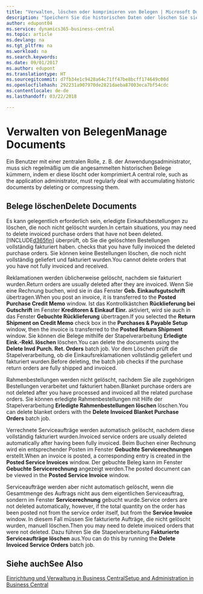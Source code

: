 ```yaml
---
title: "Verwalten, löschen oder komprimieren von Belegen | Microsoft Docs"
description: "Speichern Sie die historischen Daten oder löschen Sie sie."
author: edupont04
ms.service: dynamics365-business-central
ms.topic: article
ms.devlang: na
ms.tgt_pltfrm: na
ms.workload: na
ms.search.keywords: 
ms.date: 09/01/2017
ms.author: edupont
ms.translationtype: HT
ms.sourcegitcommit: d7fb34e1c9428a64c71ff47be8bcff174649c00d
ms.openlocfilehash: 292231a907970de2821daeba87003eca7bf54cdc
ms.contentlocale: de-de
ms.lasthandoff: 03/22/2018

---
```

# <a name="manage-documents"></a><span data-ttu-id="df433-103">Verwalten von Belegen</span><span class="sxs-lookup"><span data-stu-id="df433-103">Manage Documents</span></span>
<span data-ttu-id="df433-104">Ein Benutzer mit einer zentralen Rolle, z. B. der Anwendungsadministrator, muss sich regelmäßig um die angesammelten historischen Belege kümmern, indem er diese löscht oder komprimiert.</span><span class="sxs-lookup"><span data-stu-id="df433-104">A central role, such as the application administrator, must regularly deal with accumulating historic documents by deleting or compressing them.</span></span>  

## <a name="delete-documents"></a><span data-ttu-id="df433-105">Belege löschen</span><span class="sxs-lookup"><span data-stu-id="df433-105">Delete Documents</span></span>
<span data-ttu-id="df433-106">Es kann gelegentlich erforderlich sein, erledigte Einkaufsbestellungen zu löschen, die noch nicht gelöscht wurden.</span><span class="sxs-lookup"><span data-stu-id="df433-106">In certain situations, you may need to delete invoiced purchase orders that have not been deleted.</span></span> [!INCLUDE[d365fin](includes/d365fin_md.md)]<span data-ttu-id="df433-107"> überprüft, ob Sie die gelöschten Bestellungen vollständig fakturiert haben.</span><span class="sxs-lookup"><span data-stu-id="df433-107"> checks that you have fully invoiced the deleted purchase orders.</span></span> <span data-ttu-id="df433-108">Sie können keine Bestellungen löschen, die noch nicht vollständig geliefert und fakturiert wurden.</span><span class="sxs-lookup"><span data-stu-id="df433-108">You cannot delete orders that you have not fully invoiced and received.</span></span>  

<span data-ttu-id="df433-109">Reklamationen werden üblicherweise gelöscht, nachdem sie fakturiert wurden.</span><span class="sxs-lookup"><span data-stu-id="df433-109">Return orders are usually deleted after they are invoiced.</span></span> <span data-ttu-id="df433-110">Wenn Sie eine Rechnung buchen, wird sie in das Fenster **Geb. Einkaufsgutschrift** übertragen.</span><span class="sxs-lookup"><span data-stu-id="df433-110">When you post an invoice, it is transferred to the **Posted Purchase Credit Memo** window.</span></span> <span data-ttu-id="df433-111">Ist das Kontrollkästchen **Rücklieferung bei Gutschrift** im Fenster **Kreditoren & Einkauf Einr.** aktiviert, wird sie auch in das Fenster **Gebuchte Rücklieferung** übertragen.</span><span class="sxs-lookup"><span data-stu-id="df433-111">If you selected the **Return Shipment on Credit Memo** check box in the **Purchases & Payable Setup** window, then the invoice is transferred to the **Posted Return Shipment** window.</span></span> <span data-ttu-id="df433-112">Sie können die Belege mithilfe der Stapelverarbeitung **Erledigte Eink.-Rekl. löschen** löschen.</span><span class="sxs-lookup"><span data-stu-id="df433-112">You can delete the documents using the **Delete Invd Purch. Ret. Orders** batch job.</span></span> <span data-ttu-id="df433-113">Vor dem Löschen prüft die Stapelverarbeitung, ob die Einkaufsreklamationen vollständig geliefert und fakturiert wurden.</span><span class="sxs-lookup"><span data-stu-id="df433-113">Before deleting, the batch job checks if the purchase return orders are fully shipped and invoiced.</span></span>  

<span data-ttu-id="df433-114">Rahmenbestellungen werden nicht gelöscht, nachdem Sie alle zugehörigen Bestellungen verarbeitet und fakturiert haben.</span><span class="sxs-lookup"><span data-stu-id="df433-114">Blanket purchase orders are not deleted after you have processed and invoiced all the related purchase orders.</span></span> <span data-ttu-id="df433-115">Sie können erledigte Rahmenbestellungen mit Hilfe der Stapelverarbeitung **Erledigte Rahmenbestellungen löschen** löschen.</span><span class="sxs-lookup"><span data-stu-id="df433-115">You can delete blanket orders with the **Delete Invoiced Blanket Purchase Orders** batch job.</span></span>  

<span data-ttu-id="df433-116">Verrechnete Serviceaufträge werden automatisch gelöscht, nachdem diese vollständig fakturiert wurden.</span><span class="sxs-lookup"><span data-stu-id="df433-116">Invoiced service orders are usually deleted automatically after having been fully invoiced.</span></span> <span data-ttu-id="df433-117">Beim Buchen einer Rechnung wird ein entsprechender Posten im Fenster **Gebuchte Servicerechnungen** erstellt.</span><span class="sxs-lookup"><span data-stu-id="df433-117">When an invoice is posted, a corresponding entry is created in the **Posted Service Invoices** window.</span></span> <span data-ttu-id="df433-118">Der gebuchte Beleg kann im Fenster **Gebuchte Servicerechnung** angezeigt werden.</span><span class="sxs-lookup"><span data-stu-id="df433-118">The posted document can be viewed in the **Posted Service Invoice** window.</span></span>  

<span data-ttu-id="df433-119">Serviceaufträge werden aber nicht automatisch gelöscht, wenn die Gesamtmenge des Auftrags nicht aus dem eigentlichen Serviceauftrag, sondern im Fenster **Servicerechnung** gebucht wurde.</span><span class="sxs-lookup"><span data-stu-id="df433-119">Service orders are not deleted automatically, however, if the total quantity on the order has been posted not from the service order itself, but from the **Service Invoice** window.</span></span> <span data-ttu-id="df433-120">In diesem Fall müssen Sie fakturierte Aufträge, die nicht gelöscht wurden, manuell löschen.</span><span class="sxs-lookup"><span data-stu-id="df433-120">Then you may need to delete invoiced orders that were not deleted.</span></span> <span data-ttu-id="df433-121">Dazu führen Sie die Stapelverarbeitung **Fakturierte Serviceaufträge löschen** aus.</span><span class="sxs-lookup"><span data-stu-id="df433-121">You can do this by running the **Delete Invoiced Service Orders** batch job.</span></span>  

## <a name="see-also"></a><span data-ttu-id="df433-122">Siehe auch</span><span class="sxs-lookup"><span data-stu-id="df433-122">See Also</span></span>  
[<span data-ttu-id="df433-123">Einrichtung und Verwaltung in Business Central</span><span class="sxs-lookup"><span data-stu-id="df433-123">Setup and Administration in Business Central</span></span>](admin-setup-and-administration.md)  

